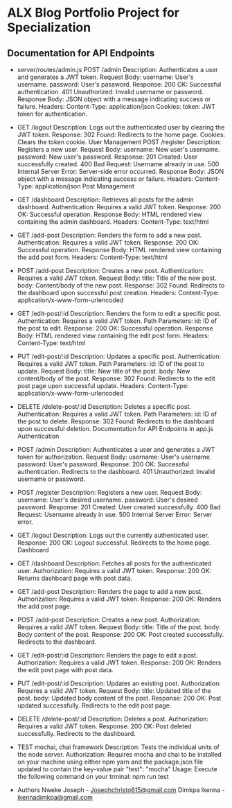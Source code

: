 # ALX Blog Portfolio Project for Specialization

## Documentation for API Endpoints
 + server/routes/admin.js
POST /admin
Description: Authenticates a user and generates a JWT token.
Request Body:
username: User's username.
password: User's password.
Response:
200 OK: Successful authentication.
401 Unauthorized: Invalid username or password.
Response Body: JSON object with a message indicating success or failure.
Headers:
Content-Type: application/json
Cookies:
token: JWT token for authentication.

+ GET /logout
Description: Logs out the authenticated user by clearing the JWT token.
Response:
302 Found: Redirects to the home page.
Cookies: Clears the token cookie.
User Management
POST /register
Description: Registers a new user.
Request Body:
username: New user's username.
password: New user's password.
Response:
201 Created: User successfully created.
400 Bad Request: Username already in use.
500 Internal Server Error: Server-side error occurred.
Response Body: JSON object with a message indicating success or failure.
Headers:
Content-Type: application/json
Post Management

+ GET /dashboard
Description: Retrieves all posts for the admin dashboard.
Authentication: Requires a valid JWT token.
Response:
200 OK: Successful operation.
Response Body: HTML rendered view containing the admin dashboard.
Headers:
Content-Type: text/html

+ GET /add-post
Description: Renders the form to add a new post.
Authentication: Requires a valid JWT token.
Response:
200 OK: Successful operation.
Response Body: HTML rendered view containing the add post form.
Headers:
Content-Type: text/html

+ POST /add-post
Description: Creates a new post.
Authentication: Requires a valid JWT token.
Request Body:
title: Title of the new post.
body: Content/body of the new post.
Response:
302 Found: Redirects to the dashboard upon successful post creation.
Headers:
Content-Type: application/x-www-form-urlencoded

+ GET /edit-post/:id
Description: Renders the form to edit a specific post.
Authentication: Requires a valid JWT token.
Path Parameters:
id: ID of the post to edit.
Response:
200 OK: Successful operation.
Response Body: HTML rendered view containing the edit post form.
Headers:
Content-Type: text/html

+ PUT /edit-post/:id
Description: Updates a specific post.
Authentication: Requires a valid JWT token.
Path Parameters:
id: ID of the post to update.
Request Body:
title: New title of the post.
body: New content/body of the post.
Response:
302 Found: Redirects to the edit post page upon successful update.
Headers:
Content-Type: application/x-www-form-urlencoded

+ DELETE /delete-post/:id
Description: Deletes a specific post.
Authentication: Requires a valid JWT token.
Path Parameters:
id: ID of the post to delete.
Response:
302 Found: Redirects to the dashboard upon successful deletion.
Documentation for API Endpoints in app.js
Authentication

+ POST /admin
Description: Authenticates a user and generates a JWT token for authorization.
Request Body:
username: User's username.
password: User's password.
Response:
200 OK: Successful authentication. Redirects to the dashboard.
401 Unauthorized: Invalid username or password.

+ POST /register
Description: Registers a new user.
Request Body:
username: User's desired username.
password: User's desired password.
Response:
201 Created: User created successfully.
400 Bad Request: Username already in use.
500 Internal Server Error: Server error.

+ GET /logout
Description: Logs out the currently authenticated user.
Response:
200 OK: Logout successful. Redirects to the home page.
Dashboard

+ GET /dashboard
Description: Fetches all posts for the authenticated user.
Authorization: Requires a valid JWT token.
Response:
200 OK: Returns dashboard page with post data.

+ GET /add-post
Description: Renders the page to add a new post.
Authorization: Requires a valid JWT token.
Response:
200 OK: Renders the add post page.

+ POST /add-post
Description: Creates a new post.
Authorization: Requires a valid JWT token.
Request Body:
title: Title of the post.
body: Body content of the post.
Response:
200 OK: Post created successfully. Redirects to the dashboard.

+ GET /edit-post/:id
Description: Renders the page to edit a post.
Authorization: Requires a valid JWT token.
Response:
200 OK: Renders the edit post page with post data.

+ PUT /edit-post/:id
Description: Updates an existing post.
Authorization: Requires a valid JWT token.
Request Body:
title: Updated title of the post.
body: Updated body content of the post.
Response:
200 OK: Post updated successfully. Redirects to the edit post page.

+ DELETE /delete-post/:id
Description: Deletes a post.
Authorization: Requires a valid JWT token.
Response:
200 OK: Post deleted successfully. Redirects to the dashboard.
  
+ TEST mochai, chai framework
Description: Tests the individual units of the node server.
Authorization: Requires mocha and chai to be installed on your
               machine using either npm yarn and the package.json
               file updated to contain the key-value pair
               "test": "mocha"
Usage: Execute the following command on your trminal:
       npm run test

+ Authors
Nweke Joseph - Josephchristo615@gmail.com
Dimkpa Ikenna - ikennadimkpa@gmail.com
